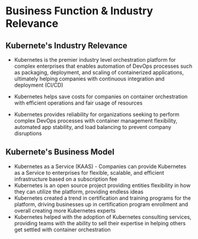 # Business Function & Industry Relevance 

## Kubernete's Industry Relevance
- Kubernetes is the premier industry level orchestration platform for complex enterprises that enables automation of DevOps processes such as packaging, deployment, and scaling of containerized applications, ultimately helping companies with continuous integration and deployment (CI/CD)

- Kubernetes helps save costs for companies on container orchestration with efficient operations and fair usage of resources
 
- Kubernetes provides reliability for organizations seeking to perform complex DevOps processes with container management flexibility, automated app stability, and load balancing to prevent company disruptions

## Kubernete's Business Model

- Kubernetes as a Service (KAAS) - Companies can provide Kubernetes as a Service to enterprises for flexible, scalable, and efficient infrastructure based on a subscription fee 
- Kubernetes is an open source project providing entities flexibility in how they can utilize the platform, providing endless ideas
- Kubernetes created a trend in certification and training programs for the platform, driving businesses up in certification program enrollment and overall creating more Kubernetes experts 
- Kubernetes helped with the adoption of Kubernetes consulting services, providing teams with the ability to sell their expertise in helping others get settled with container orchestration  
